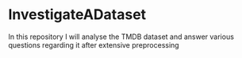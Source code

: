 # InvestigateADataset
In this repository I will analyse the TMDB dataset and answer various questions regarding it after extensive preprocessing
